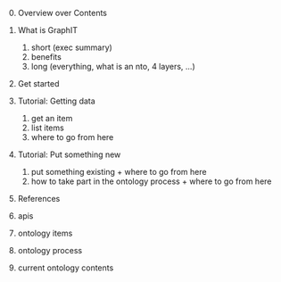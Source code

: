 0. Overview over Contents 
1. What is GraphIT 
   1. short (exec summary)
   2. benefits
   3. long (everything, what is an nto, 4 layers, ...)

2. Get started
  1. Tutorial: Getting data
     1. get an item
     2. list items
     3. where to go from here
  2. Tutorial: Put something new
     1. put something existing + where to go from here
     2. how to take part in the ontology process + where to go from here

3. References
  1. apis
  2. ontology items
  3. ontology process
  4. current ontology contents